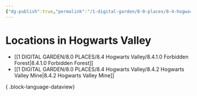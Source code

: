 ```yaml
---
{"dg-publish":true,"permalink":"/1-digital-garden/8-0-places/8-4-hogwarts-valley/8-4-0-hogwarts-valley-overview/","tags":["MOC"]}
---
```


# Locations in Hogwarts Valley
- [[1 DIGITAL GARDEN/8.0 PLACES/8.4 Hogwarts Valley/8.4.1.0 Forbidden Forest\|8.4.1.0 Forbidden Forest]]
- [[1 DIGITAL GARDEN/8.0 PLACES/8.4 Hogwarts Valley/8.4.2 Hogwarts Valley Mine\|8.4.2 Hogwarts Valley Mine]]

{ .block-language-dataview}
